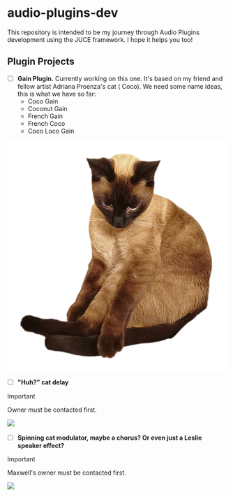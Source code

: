 # audio-plugins-dev

This repository is intended to be my journey through Audio Plugins development using the JUCE framework. I hope it helps
you too!

## Plugin Projects

- [ ] **Gain Plugin.** Currently working on this one. It's based on my friend and fellow artist Adriana Proenza's cat (
  Coco). We need some name ideas, this is what we have so far:
    - Coco Gain
    - Coconut Gain
    - French Gain
    - French Coco
    - Coco Loco Gain

![](Gain/assets/coco.png)

- [ ] **"Huh?" cat delay**

> [!IMPORTANT]
> Owner must be contacted first.

![](https://media.giphy.com/media/v1.Y2lkPTc5MGI3NjExamF3c25md3B4OWVya3N1Y3BvYWw1aDVwc3NlaHpuOHM4d3M0cXRlaiZlcD12MV9naWZzX3NlYXJjaCZjdD1n/GRk3GLfzduq1NtfGt5/giphy.gif)

- [ ] **Spinning cat modulator, maybe a chorus? Or even just a Leslie speaker effect?**

> [!IMPORTANT]
> Maxwell's owner must be contacted first.

![](https://media.tenor.com/qJRMLPlR3_8AAAAj/maxwell-cat.gif)


